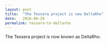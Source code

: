 ```yaml
---
layout: post
title:  "The Tessera project is now DeltaRho"
date:   2016-09-29
permalink: tessera-to-deltarho
---
```


The Tessera project is now known as DeltaRho.
